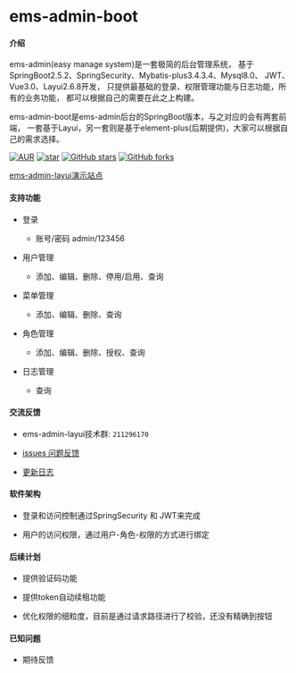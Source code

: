 # ems-admin-boot

#### 介绍
ems-admin(easy manage system)是一套极简的后台管理系统，
基于SpringBoot2.5.2、SpringSecurity、Mybatis-plus3.4.3.4、Mysql8.0、
JWT、Vue3.0、Layui2.6.8开发，
只提供最基础的登录、权限管理功能与日志功能，所有的业务功能，
都可以根据自己的需要在此之上构建。

ems-admin-boot是ems-admin后台的SpringBoot版本，与之对应的会有两套前端，
一套基于Layui，另一套则是基于element-plus(后期提供)，大家可以根据自己的需求选择。


[![AUR](https://img.shields.io/badge/license-Apache%20License%202.0-blue.svg)](https://github.com/ems-admin/ems-admin-boot/blob/master/LICENSE)
[![star](https://gitee.com/ems-admin/ems-admin-boot/badge/star.svg?theme=white)](https://gitee.com/ems-admin/ems-admin-boot)
[![GitHub stars](https://img.shields.io/github/stars/ems-admin/ems-admin-boot.svg?style=social&label=Stars)](https://github.com/ems-admin/ems-admin-boot)
[![GitHub forks](https://img.shields.io/github/forks/ems-admin/ems-admin-boot.svg?style=social&label=Fork)](https://github.com/ems-admin/ems-admin-boot)

[ems-admin-layui演示站点](https://vue-layui.facebook47.cn/)

#### 支持功能

-  登录
   - 账号/密码 admin/123456

   
-  用户管理
   - 添加、编辑、删除、停用/启用、查询
   
   
-  菜单管理
   - 添加、编辑、删除、查询

   
-  角色管理
   - 添加、编辑、删除、授权、查询

   
-  日志管理
   - 查询


#### 交流反馈

- ems-admin-layui技术群: `211296170`


- [issues 问题反馈](https://github.com/ems-admin/ems-admin-boot/issues)


- [更新日志](CHANGELOG.md)


#### 软件架构

- 登录和访问控制通过SpringSecurity 和 JWT来完成


- 用户的访问权限，通过用户-角色-权限的方式进行绑定


#### 后续计划

- 提供验证码功能


- 提供token自动续租功能


- 优化权限的细粒度，目前是通过请求路径进行了校验，还没有精确到按钮


#### 已知问题

- 期待反馈



